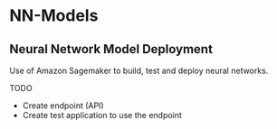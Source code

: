 # NN-Models

## Neural Network Model Deployment

Use of Amazon Sagemaker to build, test and deploy neural networks.

TODO
- Create endpoint (API)
- Create test application to use the endpoint

